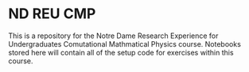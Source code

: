 # ND REU CMP
This is a repository for the Notre Dame Research Experience for Undergraduates Comutational Mathmatical Physics course. Notebooks stored here will contain all of the setup code for exercises within this course. 
